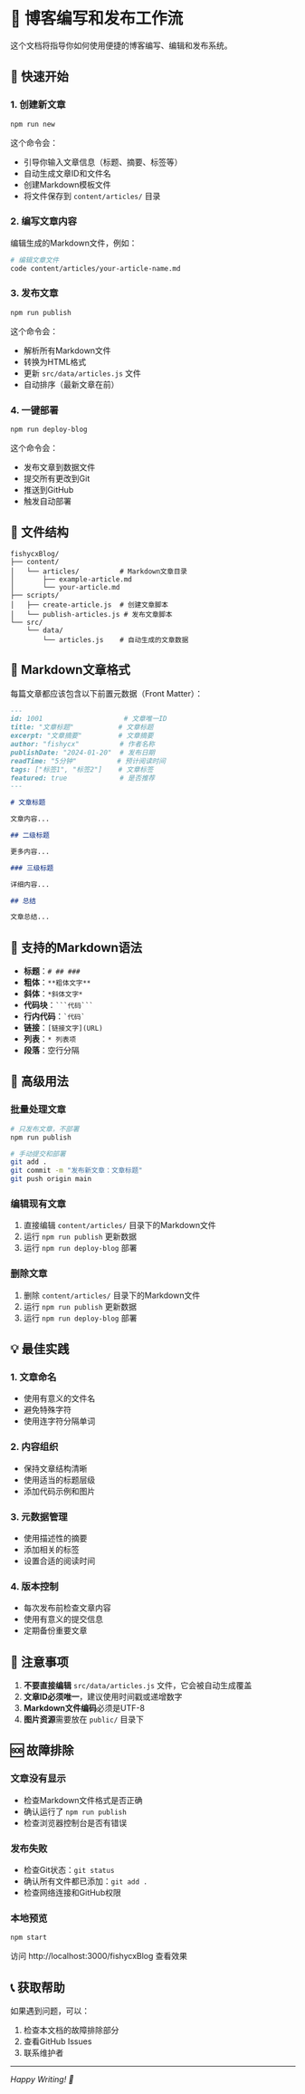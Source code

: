 # 📝 博客编写和发布工作流

这个文档将指导你如何使用便捷的博客编写、编辑和发布系统。

## 🚀 快速开始

### 1. 创建新文章

```bash
npm run new
```

这个命令会：
- 引导你输入文章信息（标题、摘要、标签等）
- 自动生成文章ID和文件名
- 创建Markdown模板文件
- 将文件保存到 `content/articles/` 目录

### 2. 编写文章内容

编辑生成的Markdown文件，例如：
```bash
# 编辑文章文件
code content/articles/your-article-name.md
```

### 3. 发布文章

```bash
npm run publish
```

这个命令会：
- 解析所有Markdown文件
- 转换为HTML格式
- 更新 `src/data/articles.js` 文件
- 自动排序（最新文章在前）

### 4. 一键部署

```bash
npm run deploy-blog
```

这个命令会：
- 发布文章到数据文件
- 提交所有更改到Git
- 推送到GitHub
- 触发自动部署

## 📁 文件结构

```
fishycxBlog/
├── content/
│   └── articles/          # Markdown文章目录
│       ├── example-article.md
│       └── your-article.md
├── scripts/
│   ├── create-article.js  # 创建文章脚本
│   └── publish-articles.js # 发布文章脚本
└── src/
    └── data/
        └── articles.js    # 自动生成的文章数据
```

## 📝 Markdown文章格式

每篇文章都应该包含以下前置元数据（Front Matter）：

```markdown
---
id: 1001                    # 文章唯一ID
title: "文章标题"           # 文章标题
excerpt: "文章摘要"         # 文章摘要
author: "fishycx"          # 作者名称
publishDate: "2024-01-20"  # 发布日期
readTime: "5分钟"          # 预计阅读时间
tags: ["标签1", "标签2"]    # 文章标签
featured: true             # 是否推荐
---

# 文章标题

文章内容...

## 二级标题

更多内容...

### 三级标题

详细内容...

## 总结

文章总结...
```

## 🎨 支持的Markdown语法

- **标题**：`# ## ###`
- **粗体**：`**粗体文字**`
- **斜体**：`*斜体文字*`
- **代码块**：` ```代码``` `
- **行内代码**：`` `代码` ``
- **链接**：`[链接文字](URL)`
- **列表**：`* 列表项`
- **段落**：空行分隔

## 🔧 高级用法

### 批量处理文章

```bash
# 只发布文章，不部署
npm run publish

# 手动提交和部署
git add .
git commit -m "发布新文章：文章标题"
git push origin main
```

### 编辑现有文章

1. 直接编辑 `content/articles/` 目录下的Markdown文件
2. 运行 `npm run publish` 更新数据
3. 运行 `npm run deploy-blog` 部署

### 删除文章

1. 删除 `content/articles/` 目录下的Markdown文件
2. 运行 `npm run publish` 更新数据
3. 运行 `npm run deploy-blog` 部署

## 💡 最佳实践

### 1. 文章命名
- 使用有意义的文件名
- 避免特殊字符
- 使用连字符分隔单词

### 2. 内容组织
- 保持文章结构清晰
- 使用适当的标题层级
- 添加代码示例和图片

### 3. 元数据管理
- 使用描述性的摘要
- 添加相关的标签
- 设置合适的阅读时间

### 4. 版本控制
- 每次发布前检查文章内容
- 使用有意义的提交信息
- 定期备份重要文章

## 🚨 注意事项

1. **不要直接编辑** `src/data/articles.js` 文件，它会被自动生成覆盖
2. **文章ID必须唯一**，建议使用时间戳或递增数字
3. **Markdown文件编码**必须是UTF-8
4. **图片资源**需要放在 `public/` 目录下

## 🆘 故障排除

### 文章没有显示
- 检查Markdown文件格式是否正确
- 确认运行了 `npm run publish`
- 检查浏览器控制台是否有错误

### 发布失败
- 检查Git状态：`git status`
- 确认所有文件都已添加：`git add .`
- 检查网络连接和GitHub权限

### 本地预览
```bash
npm start
```
访问 http://localhost:3000/fishycxBlog 查看效果

## 📞 获取帮助

如果遇到问题，可以：
1. 检查本文档的故障排除部分
2. 查看GitHub Issues
3. 联系维护者

---

*Happy Writing! 🎉*
